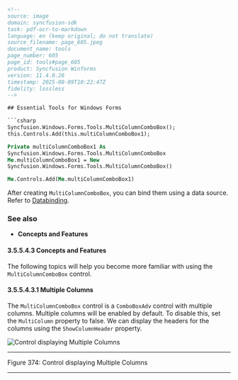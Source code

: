 ```html
<!-- 
source: image
domain: syncfusion-sdk
task: pdf-ocr-to-markdown
language: en (keep original; do not translate)
source_filename: page_605.jpeg
document_name: tools
page_number: 605
page_id: tools#page_605
product: Syncfusion Winforms
version: 11.4.0.26
timestamp: 2025-08-09T10:22:47Z
fidelity: lossless
-->

## Essential Tools for Windows Forms

```csharp
Syncfusion.Windows.Forms.Tools.MultiColumnComboBox();
this.Controls.Add(this.multiColumnComboBox1);
```

```vb
Private multiColumnComboBox1 As
Syncfusion.Windows.Forms.Tools.MultiColumnComboBox
Me.multiColumnComboBox1 = New
Syncfusion.Windows.Forms.Tools.MultiColumnComboBox()

Me.Controls.Add(Me.multiColumnComboBox1)
```

After creating `MultiColumnComboBox`, you can bind them using a data source. Refer to [Databinding](Databinding).

### See also

- **Concepts and Features**

#### 3.5.5.4.3 Concepts and Features

The following topics will help you become more familiar with using the `MultiColumnComboBox` control.

#### 3.5.5.4.3.1 Multiple Columns

The `MultiColumnComboBox` control is a `ComboBoxAdv` control with multiple columns. Multiple columns will be enabled by default. To disable this, set the `MultiColumn` property to false. We can display the headers for the columns using the `ShowColumnHeader` property.

![Control displaying Multiple Columns](https://www.example.com/figure374.png)

---

Figure 374: Control displaying Multiple Columns

---

<!-- tags: [Syncfusion, WinForms, MultiColumnComboBox, ComboBoxAdv, MultiColumn] keywords: [MultiColumnComboBox, ComboBoxAdv, WinForms, multiple columns, column headers, data binding, Databinding, Syncfusion Winforms, version 11.4.0.26] -->
```